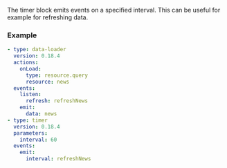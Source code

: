 The timer block emits events on a specified interval. This can be useful for example for refreshing
data.

### Example

```yaml
- type: data-loader
  version: 0.18.4
  actions:
    onLoad:
      type: resource.query
      resource: news
  events:
    listen:
      refresh: refreshNews
    emit:
      data: news
- type: timer
  version: 0.18.4
  parameters:
    interval: 60
  events:
    emit:
      interval: refreshNews
```
